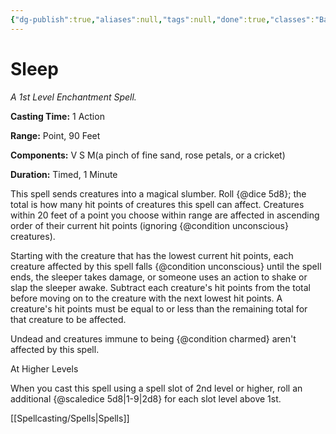 ```yaml
---
{"dg-publish":true,"aliases":null,"tags":null,"done":true,"classes":"Bard, Sorcerer, Wizard,","spellLevel":1,"school":"Enchantment","source":"PHB","permalink":"/spells/sleep/","dgHomeLink":false,"dgPassFrontmatter":true}
---
```


# Sleep
*A 1st Level Enchantment Spell.*

**Casting Time:** 1 Action

**Range:** Point, 90 Feet

**Components:** V S M(a pinch of fine sand, rose petals, or a cricket)

**Duration:** Timed, 1 Minute

This spell sends creatures into a magical slumber. Roll {@dice 5d8}; the total is how many hit points of creatures this spell can affect. Creatures within 20 feet of a point you choose within range are affected in ascending order of their current hit points (ignoring {@condition unconscious} creatures).



Starting with the creature that has the lowest current hit points, each creature affected by this spell falls {@condition unconscious} until the spell ends, the sleeper takes damage, or someone uses an action to shake or slap the sleeper awake. Subtract each creature's hit points from the total before moving on to the creature with the next lowest hit points. A creature's hit points must be equal to or less than the remaining total for that creature to be affected.



Undead and creatures immune to being {@condition charmed} aren't affected by this spell.

At Higher Levels

When you cast this spell using a spell slot of 2nd level or higher, roll an additional {@scaledice 5d8|1-9|2d8} for each slot level above 1st.

[[Spellcasting/Spells|Spells]]